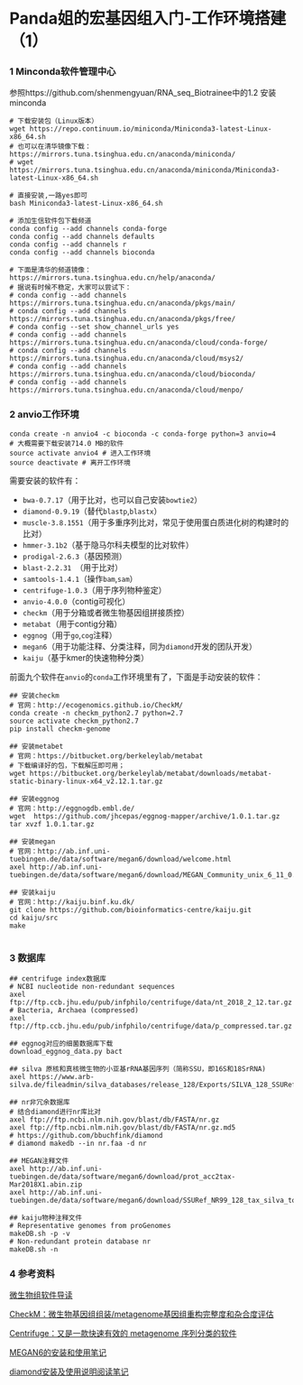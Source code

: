 # Panda姐的宏基因组入门-工作环境搭建（1）

### 1 Minconda软件管理中心

参照https://github.com/shenmengyuan/RNA_seq_Biotrainee中的1.2 安装minconda

```
# 下载安装包（Linux版本）
wget https://repo.continuum.io/miniconda/Miniconda3-latest-Linux-x86_64.sh
# 也可以在清华镜像下载：https://mirrors.tuna.tsinghua.edu.cn/anaconda/miniconda/ 
# wget https://mirrors.tuna.tsinghua.edu.cn/anaconda/miniconda/Miniconda3-latest-Linux-x86_64.sh

# 直接安装,一路yes即可
bash Miniconda3-latest-Linux-x86_64.sh

# 添加生信软件包下载频道
conda config --add channels conda-forge
conda config --add channels defaults
conda config --add channels r
conda config --add channels bioconda

# 下面是清华的频道镜像：https://mirrors.tuna.tsinghua.edu.cn/help/anaconda/
# 据说有时候不稳定，大家可以尝试下：
# conda config --add channels https://mirrors.tuna.tsinghua.edu.cn/anaconda/pkgs/main/
# conda config --add channels https://mirrors.tuna.tsinghua.edu.cn/anaconda/pkgs/free/
# conda config --set show_channel_urls yes
# conda config --add channels https://mirrors.tuna.tsinghua.edu.cn/anaconda/cloud/conda-forge/
# conda config --add channels https://mirrors.tuna.tsinghua.edu.cn/anaconda/cloud/msys2/
# conda config --add channels https://mirrors.tuna.tsinghua.edu.cn/anaconda/cloud/bioconda/
# conda config --add channels https://mirrors.tuna.tsinghua.edu.cn/anaconda/cloud/menpo/
```

### 2 anvio工作环境

```shell
conda create -n anvio4 -c bioconda -c conda-forge python=3 anvio=4
# 大概需要下载安装714.0 MB的软件
source activate anvio4 # 进入工作环境
source deactivate # 离开工作环境
```

需要安装的软件有：

- `bwa-0.7.17`（用于比对，也可以自己安装`bowtie2`）
- `diamond-0.9.19`（替代`blastp`,`blastx`）
- `muscle-3.8.1551`（用于多重序列比对，常见于使用蛋白质进化树的构建时的比对）
- `hmmer-3.1b2`（基于隐马尔科夫模型的比对软件）
- `prodigal-2.6.3`（基因预测）
- `blast-2.2.31 `（用于比对）
- `samtools-1.4.1`（操作`bam`,`sam`）
- `centrifuge-1.0.3`（用于序列物种鉴定）
- `anvio-4.0.0`（contig可视化）
- `checkm`（用于分箱或者微生物基因组拼接质控）
- `metabat`（用于contig分箱）
- `eggnog`（用于`go`,`cog`注释）
- `megan6`（用于功能注释、分类注释，同为`diamond`开发的团队开发）
- `kaiju`（基于kmer的快速物种分类）

前面九个软件在`anvio`的`conda`工作环境里有了，下面是手动安装的软件：

```shell
## 安装checkm
# 官网：http://ecogenomics.github.io/CheckM/
conda create -n checkm_python2.7 python=2.7
source activate checkm_python2.7
pip install checkm-genome

## 安装metabet
# 官网：https://bitbucket.org/berkeleylab/metabat
# 下载编译好的包，下载解压即可用；
wget https://bitbucket.org/berkeleylab/metabat/downloads/metabat-static-binary-linux-x64_v2.12.1.tar.gz

## 安装eggnog
# 官网：http://eggnogdb.embl.de/
wget  https://github.com/jhcepas/eggnog-mapper/archive/1.0.1.tar.gz
tar xvzf 1.0.1.tar.gz

## 安装megan
# 官网：http://ab.inf.uni-tuebingen.de/data/software/megan6/download/welcome.html
axel http://ab.inf.uni-tuebingen.de/data/software/megan6/download/MEGAN_Community_unix_6_11_0.sh

## 安装kaiju
# 官网：http://kaiju.binf.ku.dk/
git clone https://github.com/bioinformatics-centre/kaiju.git
cd kaiju/src
make


```

### 3 数据库

```shell
## centrifuge index数据库
# NCBI nucleotide non-redundant sequences 
axel ftp://ftp.ccb.jhu.edu/pub/infphilo/centrifuge/data/nt_2018_2_12.tar.gz
# Bacteria, Archaea (compressed)
axel ftp://ftp.ccb.jhu.edu/pub/infphilo/centrifuge/data/p_compressed.tar.gz

## eggnog对应的细菌数据库下载
download_eggnog_data.py bact

## silva 原核和真核微生物的小亚基rRNA基因序列（简称SSU，即16S和18SrRNA)
axel https://www.arb-silva.de/fileadmin/silva_databases/release_128/Exports/SILVA_128_SSURef_Nr99_tax_silva_trunc.fasta.gz

## nr非冗余数据库
# 结合diamond进行nr库比对
axel ftp://ftp.ncbi.nlm.nih.gov/blast/db/FASTA/nr.gz
axel ftp://ftp.ncbi.nlm.nih.gov/blast/db/FASTA/nr.gz.md5
# https://github.com/bbuchfink/diamond
# diamond makedb --in nr.faa -d nr

## MEGAN注释文件
axel http://ab.inf.uni-tuebingen.de/data/software/megan6/download/prot_acc2tax-Mar2018X1.abin.zip
axel http://ab.inf.uni-tuebingen.de/data/software/megan6/download/SSURef_NR99_128_tax_silva_to_NCBI_synonyms.map.gz

## kaiju物种注释文件
# Representative genomes from proGenomes
makeDB.sh -p -v
# Non-redundant protein database nr
makeDB.sh -n 
```



### 4 参考资料

[微生物组软件导读](http://mp.weixin.qq.com/s/cVVp2YEVKwg1bcTgCEj8sw)

[CheckM：微生物基因组组装/metagenome基因组重构完整度和杂合度评估](https://mp.weixin.qq.com/s/3tfsN32lIuF08YJ9_Wclbw)

[Centrifuge：又是一款快速有效的 metagenome 序列分类的软件](http://mp.weixin.qq.com/s/8VbfaWj2pcHgOx91uQv9Ww)

[MEGAN6的安装和使用笔记](http://mp.weixin.qq.com/s/SewGe-hwoF1Ft10INlR7mw)

[diamond安装及使用说明阅读笔记](http://mp.weixin.qq.com/s/LTLX1a3YxLhGgFhdRTSyTA)

